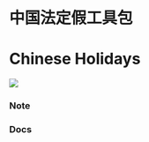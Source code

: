 # 中国法定假工具包
# Chinese Holidays
![](https://img.shields.io/badge/language-typescript-orange.svg)

### Note


### Docs
